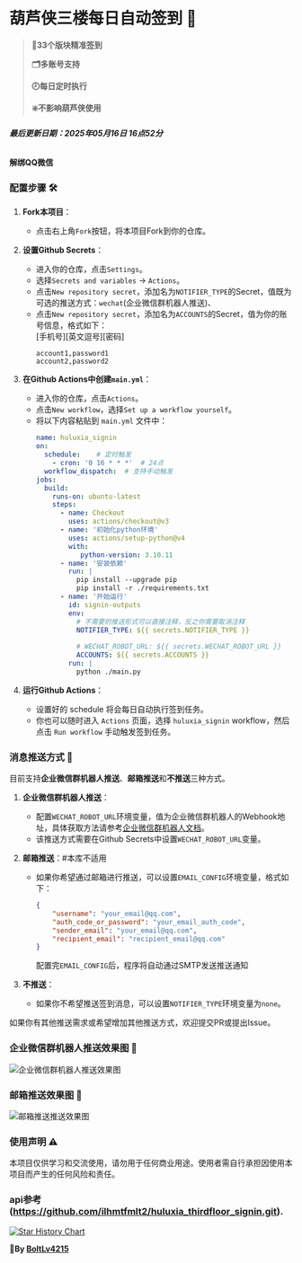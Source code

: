 # 葫芦侠三楼每日自动签到 🚀

> **💯33个版块精准签到**
> 
> **🗂️多账号支持**
>
> 
> **🕗每日定时执行**
> 
> **❇️不影响葫芦侠使用**
>
> 

###### **最后更新日期：2025年05月16日 16点52分**
**解绑QQ微信**
### 配置步骤 🛠️

1. **Fork本项目**：
   - 点击右上角`Fork`按钮，将本项目Fork到你的仓库。

2. **设置Github Secrets**：
   - 进入你的仓库，点击`Settings`。
   - 选择`Secrets and variables` -> `Actions`。
   - 点击`New repository secret`，添加名为`NOTIFIER_TYPE`的Secret，值既为可选的推送方式：`wechat`(企业微信群机器人推送)、
   - 点击`New repository secret`，添加名为`ACCOUNTS`的Secret，值为你的账号信息，格式如下：<br/>
   [手机号][英文逗号][密码]
     ```
     account1,password1
     account2,password2
     ```

3. **在Github Actions中创建```main.yml```**：
   - 进入你的仓库，点击`Actions`。
   - 点击`New workflow`，选择`Set up a workflow yourself`。
   - 将以下内容粘贴到 `main.yml` 文件中：
     ```yaml
     name: huluxia_signin
     on:
       schedule:    # 定时触发
         - cron: '0 16 * * *'  # 24点
       workflow_dispatch:  # 支持手动触发
     jobs:
       build:
         runs-on: ubuntu-latest
         steps:
           - name: Checkout
             uses: actions/checkout@v3
           - name: '初始化python环境'
             uses: actions/setup-python@v4
             with:
                python-version: 3.10.11
           - name: '安装依赖'
             run: |
               pip install --upgrade pip
               pip install -r ./requirements.txt
           - name: '开始运行'
             id: signin-outputs
             env:
               # 不需要的推送形式可以直接注释，反之你需要取消注释            
               NOTIFIER_TYPE: ${{ secrets.NOTIFIER_TYPE }} 
             
               # WECHAT_ROBOT_URL: ${{ secrets.WECHAT_ROBOT_URL }}
               ACCOUNTS: ${{ secrets.ACCOUNTS }}
             run: |
               python ./main.py
     ```

4. **运行Github Actions**：
   - 设置好的 schedule 将会每日自动执行签到任务。
   - 你也可以随时进入 `Actions` 页面，选择 `huluxia_signin` workflow，然后点击 `Run workflow` 手动触发签到任务。

### 消息推送方式 📢

目前支持**企业微信群机器人推送**、**邮箱推送**和**不推送**三种方式。
1. **企业微信群机器人推送**：

   - 配置`WECHAT_ROBOT_URL`环境变量，值为企业微信群机器人的Webhook地址，具体获取方法请参考[企业微信群机器人文档](https://open.work.weixin.qq.com/help2/pc/14931?person_id=1)。
   - 该推送方式需要在Github Secrets中设置`WECHAT_ROBOT_URL`变量。

2. **邮箱推送**：#本库不适用

   - 如果你希望通过邮箱进行推送，可以设置`EMAIL_CONFIG`环境变量，格式如下：
     ```json
     {
         "username": "your_email@qq.com",
         "auth_code_or_password": "your_email_auth_code",
         "sender_email": "your_email@qq.com",
         "recipient_email": "recipient_email@qq.com"
     }
     ```
     配置完`EMAIL_CONFIG`后，程序将自动通过SMTP发送推送通知
3. **不推送**：
   - 如果你不希望推送签到消息，可以设置`NOTIFIER_TYPE`环境变量为`none`。
   
如果你有其他推送需求或希望增加其他推送方式，欢迎提交PR或提出Issue。

### 企业微信群机器人推送效果图 📸

![企业微信群机器人推送效果图](src/wechat.jpg)

### 邮箱推送效果图 📸
![邮箱推送推送效果图](src/email.png)


### 使用声明 ⚠️

本项目仅供学习和交流使用，请勿用于任何商业用途。使用者需自行承担因使用本项目而产生的任何风险和责任。

### api参考(https://github.com/ilhmtfmlt2/huluxia_thirdfloor_signin.git).


[![Star History Chart](https://api.star-history.com/svg?repos=BoltLv4215/huluxia_thirdfloor_signin&type=Date)](https://star-history.com/#BoltLv4215/huluxia_thirdfloor_signin&Date)<br/>

**🚩By [BoltLv4215](https://github.com/BoltLv4215 "点个Star和Follow吧！")**<br/>

